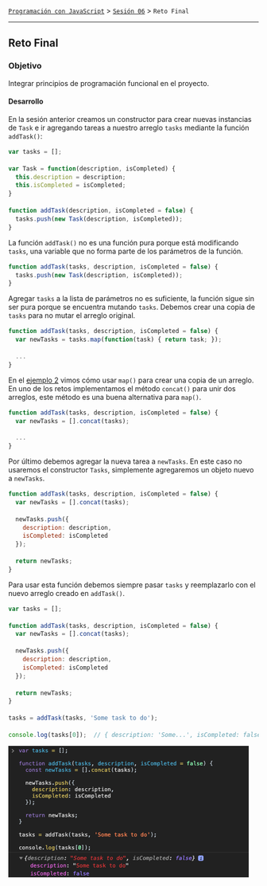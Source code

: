 [`Programación con JavaScript`](../../Readme.md) > [`Sesión 06`](../Readme.md) > `Reto Final`

---

## Reto Final

### Objetivo

Integrar principios de programación funcional en el proyecto.

#### Desarrollo

En la sesión anterior creamos un constructor para crear nuevas instancias de `Task` e ir agregando tareas a nuestro arreglo `tasks` mediante la función `addTask()`:

```javascript
var tasks = [];

var Task = function(description, isCompleted) {
  this.description = description;
  this.isCompleted = isCompleted;
}

function addTask(description, isCompleted = false) {
  tasks.push(new Task(description, isCompleted));
}
```

La función `addTask()` no es una función pura porque está modificando `tasks`, una variable que no forma parte de los parámetros de la función.

```javascript
function addTask(tasks, description, isCompleted = false) {
  tasks.push(new Task(description, isCompleted));
}
```

Agregar `tasks` a la lista de parámetros no es suficiente, la función sigue sin ser pura porque se encuentra mutando `tasks`. Debemos crear una copia de `tasks` para no mutar el arreglo original.

```javascript
function addTask(tasks, description, isCompleted = false) {
  var newTasks = tasks.map(function(task) { return task; });

  ...
}
```

En el [ejemplo 2](../Ejemplo-02/Readme.md) vimos cómo usar `map()` para crear una copia de un arreglo. En uno de los retos implementamos el método `concat()` para unir dos arreglos, este método es una buena alternativa para `map()`.

```javascript
function addTask(tasks, description, isCompleted = false) {
  var newTasks = [].concat(tasks);

  ...
}
```

Por último debemos agregar la nueva tarea a `newTasks`. En este caso no usaremos el constructor `Tasks`, simplemente agregaremos un objeto nuevo a `newTasks`.

```javascript
function addTask(tasks, description, isCompleted = false) {
  var newTasks = [].concat(tasks);

  newTasks.push({
    description: description,
    isCompleted: isCompleted
  });

  return newTasks;
}
```

Para usar esta función debemos siempre pasar `tasks` y reemplazarlo con el nuevo arreglo creado en `addTask()`.

```javascript
var tasks = [];

function addTask(tasks, description, isCompleted = false) {
  var newTasks = [].concat(tasks);

  newTasks.push({
    description: description,
    isCompleted: isCompleted
  });

  return newTasks;
}

tasks = addTask(tasks, 'Some task to do');

console.log(tasks[0]);  // { description: 'Some...', isCompleted: false }
```

![Functional](./assets/functional.png)
